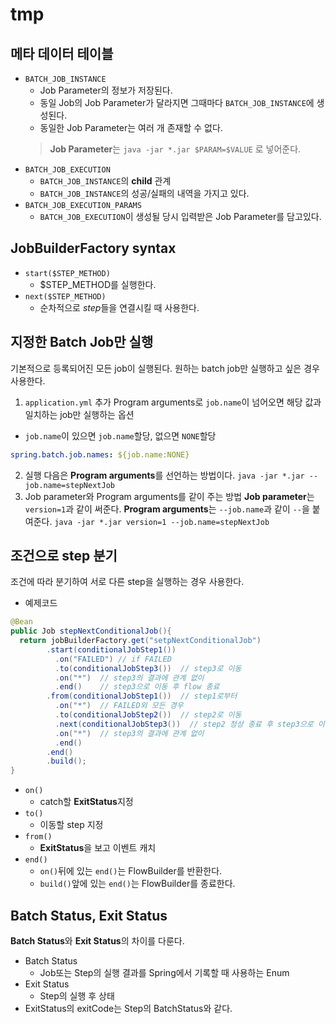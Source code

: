 # tmp
## 메타 데이터 테이블
- `BATCH_JOB_INSTANCE`
  - Job Parameter의 정보가 저장된다.
  - 동일 Job의 Job Parameter가 달라지면 그때마다 `BATCH_JOB_INSTANCE`에 생성된다.
  - 동일한 Job Parameter는 여러 개 존재할 수 없다.
  > **Job Parameter**는 `java -jar *.jar $PARAM=$VALUE` 로 넣어준다.
- `BATCH_JOB_EXECUTION`
  - `BATCH_JOB_INSTANCE`의 **child** 관계
  - `BATCH_JOB_INSTANCE`의 성공/실패의 내역을 가지고 있다.
- `BATCH_JOB_EXECUTION_PARAMS`
  - `BATCH_JOB_EXECUTION`이 생성될 당시 입력받은 Job Parameter를 담고있다.

## JobBuilderFactory syntax
- `start($STEP_METHOD)`
  - $STEP_METHOD를 실행한다.
- `next($STEP_METHOD)`
  - 순차적으로 *step*들을 연결시킬 때 사용한다.

## 지정한 Batch Job만 실행
기본적으로 등록되어진 모든 job이 실행된다.
원하는 batch job만 실행하고 싶은 경우 사용한다.
1. `application.yml` 추가
Program arguments로 `job.name`이 넘어오면 해당 값과 일치하는 job만 실행하는 옵션
  - `job.name`이 있으면 `job.name`할당, 없으면 `NONE`할당
```yml
spring.batch.job.names: ${job.name:NONE}
```
2. 실행
다음은 **Program arguments**를 선언하는 방법이다.
`java -jar *.jar --job.name=stepNextJob`
3. Job parameter와 Program arguments를 같이 주는 방법
**Job parameter**는 `version=1`과 같이 써준다.
**Program arguments**는 `--job.name`과 같이 `--`을 붙여준다.
`java -jar *.jar version=1 --job.name=stepNextJob`

## 조건으로 step 분기
조건에 따라 분기하여 서로 다른 step을 실행하는 경우 사용한다.
- 예제코드
```java
@Bean
public Job stepNextConditionalJob(){
  return jobBuilderFactory.get("setpNextConditionalJob")
        .start(conditionalJobStep1())
          .on("FAILED") // if FAILED
          .to(conditionalJobStep3())  // step3로 이동
          .on("*")  // step3의 결과에 관계 없이
          .end()    // step3으로 이동 후 flow 종료
        .from(conditionalJobStep1())  // step1로부터
          .on("*")  // FAILED외 모든 경우
          .to(conditionalJobStep2())  // step2로 이동
          .next(conditionalJobStep3())  // step2 정상 종료 후 step3으로 이동
          .on("*")  // step3의 결과에 관계 없이
          .end()
        .end()
        .build();
}
```

- `on()`
  - catch할 **ExitStatus**지정
- `to()`
  - 이동할 step 지정
- `from()`
  - **ExitStatus**을 보고 이벤트 캐치
- `end()`
  - `on()`뒤에 있는 `end()`는 FlowBuilder를 반환한다.
  - `build()`앞에 있는 `end()`는 FlowBuilder를 종료한다.

## Batch Status, Exit Status
**Batch Status**와 **Exit Status**의 차이를 다룬다.

- Batch Status
  - Job또는 Step의 실행 결과를 Spring에서 기록할 때 사용하는 Enum
- Exit Status
  - Step의 실행 후 상태
- ExitStatus의 exitCode는 Step의 BatchStatus와 같다.